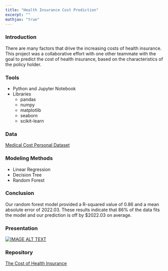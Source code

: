 ```yaml
---
title: "Health Insurance Cost Prediction"
excerpt: ""
mathjax: "true"
---
```

### Introduction
There are many factors that drive the increasing costs of health insurance. This project was a collaborative effort with one other teammate with the goal to predict the cost of health insurance, based on the characteristics of the policy holder. 
 
### Tools
* Python and Jupyter Notebook 
* Libraries
  * pandas
  * numpy
  * matplotlib
  * seaborn
  * scikit-learn

### Data
[Medical Cost Personal Dataset](https://www.kaggle.com/mirichoi0218/insurance)

### Modeling Methods
* Linear Regression
* Decision Tree
* Random Forest

### Conclusion
Our random forest model provided a R-squared value of 0.86 and a mean absolute error of 2022.03. These results indicate that 86% of the data fits the model and our prediction is off by $2022.03 on average.     

### Presentation
[![IMAGE ALT TEXT](http://img.youtube.com/vi/F4EP5Q5jQlY/0.jpg)](https://youtu.be/F4EP5Q5jQlY)

### Repository
[The Cost of Health Insurance](https://github.com/afemal/The_Cost_of_Health_Insurance)
